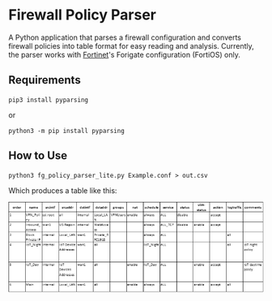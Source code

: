 # Firewall Policy Parser
A Python application that parses a firewall configuration and converts firewall policies into table format for easy reading and analysis.
Currently, the parser works with [Fortinet](https://www.fortinet.com/)'s Forigate configuration (FortiOS) only.

## Requirements

```
pip3 install pyparsing
```

or

```
python3 -m pip install pyparsing
```

## How to Use

```
python3 fg_policy_parser_lite.py Example.conf > out.csv
```

Which produces a table like this:

![Policies](images/picture1.png)
